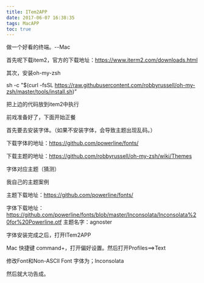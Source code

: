 ```yaml
---
title: ITem2APP
date: 2017-06-07 16:38:35
tags: MacAPP
toc: true
---
```


做一个好看的终端。--Mac

首先呢下载item2，官方的下载地址：https://www.iterm2.com/downloads.html

其次，安装oh-my-zsh
<!--more-->
sh -c "$(curl -fsSL https://raw.githubusercontent.com/robbyrussell/oh-my-zsh/master/tools/install.sh)”

把上边的代码放到item2中执行

前戏准备好了，下面开始正餐

首先要去安装字体。（如果不安装字体，会导致主题出现乱码。）

下载字体的地址：https://github.com/powerline/fonts/

下载主题的地址：https://github.com/robbyrussell/oh-my-zsh/wiki/Themes


字体对应主题（猜测）

我自己的主题案例

主题下载地址：https://github.com/powerline/fonts/

字体下载地址：https://github.com/powerline/fonts/blob/master/Inconsolata/Inconsolata%20for%20Powerline.otf
主题名字：agnoster

字体安装完成之后，打开ITem2APP

Mac 快捷键 command+，打开偏好设置。然后打开Profiles==>Text

修改Font和Non-ASCll Font 字体为；lnconsolata

然后就大功告成。